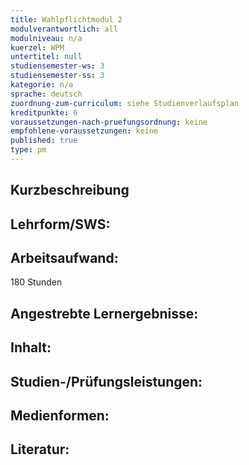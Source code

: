 ```yaml
---
title: Wahlpflichtmodul 2
modulverantwortlich: all
modulniveau: n/a
kuerzel: WPM
untertitel: null
studiensemester-ws: 3
studiensemester-ss: 3
kategorie: n/a
sprache: deutsch
zuordnung-zum-curriculum: siehe Studienverlaufsplan
kreditpunkte: 6
voraussetzungen-nach-pruefungsordnung: keine
empfohlene-voraussetzungen: keine
published: true
type: pm
---
```


## Kurzbeschreibung

## Lehrform/SWS:

## Arbeitsaufwand:
180 Stunden

## Angestrebte Lernergebnisse:

## Inhalt:

## Studien-/Prüfungsleistungen:

## Medienformen:

## Literatur:

